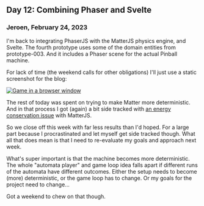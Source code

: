 ## Day 12: Combining Phaser and Svelte

### **Jeroen**, February 24, 2023

I'm back to integrating PhaserJS with the MatterJS physics engine, and Svelte.
The fourth prototype uses some of the domain entities from prototype-003.
And it includes a Phaser scene for the actual Pinball machine.

For lack of time (the weekend calls for other obligations) I'll just use a static screenshot for the blog:

[![Game in a browser window](/img/pincrediball-prototype-004-part1.png)](/img/pincrediball-prototype-004-part1.png)

The rest of today was spent on trying to make Matter more deterministic.
And in that process I got (again) a bit side tracked with [an energy conservation issue](https://github.com/liabru/matter-js/issues/256#issuecomment-1443680697) with MatterJS.

So we close off this week with far less results than I'd hoped.
For a large part because I procrastinated and let myself get side tracked though.
What all that does mean is that I need to re-evaluate my goals and approach next week.

What's super important is that the machine becomes more deterministic.
The whole "automata player" and game loop idea falls apart if different runs of the automata have different outcomes.
Either the setup needs to become (more) deterministic, or the game loop has to change.
Or my goals for the project need to change...

Got a weekend to chew on that though.
